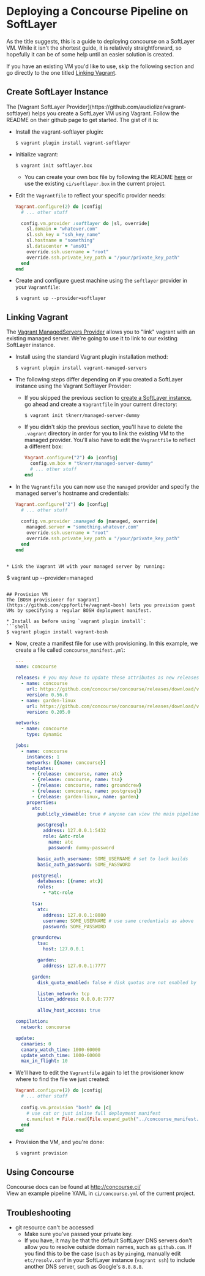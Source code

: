 
# Deploying a Concourse Pipeline on SoftLayer
As the title suggests, this is a guide to deploying concourse on a SoftLayer VM. While it isn't the shortest guide, it is relatively straightforward, so hopefully it can be of some help until an easier solution is created.  

If you have an existing VM you'd like to use, skip the following section and go directly to the one titled [Linking Vagrant](#link).

<h2 id="createVM">Create SoftLayer Instance</h2>
The [Vagrant SoftLayer Provider](https://github.com/audiolize/vagrant-softlayer) helps you create a SoftLayer VM using Vagrant. Follow the README on their github page to get started. The gist of it is:

* Install the vagrant-softlayer plugin:
  ```
  $ vagrant plugin install vagrant-softlayer
  ```

* Initialize vagrant:
  ```
  $ vagrant init softlayer.box
  ```
  - You can create your own box file by following the README [here](https://github.com/audiolize/vagrant-softlayer/tree/master/example_box) or use the existing `ci/softlayer.box` in the current project.

* Edit the `Vagrantfile` to reflect your specific provider needs:
  ```ruby
  Vagrant.configure(2) do |config|
    # ... other stuff
  
    config.vm.provider :softlayer do |sl, override|
      sl.domain = "whatever.com"
      sl.ssh_key = "ssh_key_name"
      sl.hostname = "something"
      sl.datacenter = "ams01"
      override.ssh.username = "root"
      override.ssh.private_key_path = "/your/private_key_path"
    end
  end
  ```

* Create and configure guest machine using the `softlayer` provider in your `Vagrantfile`:
  ```
  $ vagrant up --provider=softlayer
  ```

<h2 id="link">Linking Vagrant</h2>

The [Vagrant ManagedServers Provider](https://github.com/tknerr/vagrant-managed-servers) allows you to "link" vagrant with an existing managed server. We're going to use it to link to our existing SoftLayer instance.  

* Install using the standard Vagrant plugin installation method:
  ```
  $ vagrant plugin install vagrant-managed-servers
  ```

* The following steps differ depending on if you created a SoftLayer instance using the Vagrant Softlayer Provider:
  - If you skipped the previous section to [create a SoftLayer instance]($createVM), go ahead and create a `Vagrantfile` in your current directory:
    ```
    $ vagrant init tknerr/managed-server-dummy
    ```

  - If you didn't skip the previous section, you'll have to delete the `.vagrant` directory in order for you to link the existing VM to the managed provider. You'll also have to edit the `Vagrantfile` to reflect a different box:
    ```ruby
    Vagrant.configure("2") do |config|
      config.vm.box = "tknerr/managed-server-dummy"
      # ... other stuff
    end
    ```

* In the `Vagrantfile` you can now use the `managed` provider and specify the managed server's hostname and credentials:
  ```ruby
  Vagrant.configure("2") do |config|
    # ... other stuff
    
    config.vm.provider :managed do |managed, override|
      managed.server = "something.whatever.com"
      override.ssh.username = "root"
      override.ssh.private_key_path = "/your/private_key_path"
    end
  end
```

* Link the Vagrant VM with your managed server by running:
  ```
  $ vagrant up --provider=managed
  ```

## Provision VM
The [BOSH provisioner for Vagrant](https://github.com/cppforlife/vagrant-bosh) lets you provision guest VMs by specifying a regular BOSH deployment manifest.

* Install as before using `vagrant plugin install`:
  ```shell
  $ vagrant plugin install vagrant-bosh
  
  ```

* Now, create a manifest file for use with provisioning. In this example, we create a file called `concourse_manifest.yml`:
  ```yml
  ---
  name: concourse

  releases: # you may have to update these attributes as new releases become available
    - name: concourse
      url: https://github.com/concourse/concourse/releases/download/v0.56.0/concourse-0.56.0.tgz
      version: 0.56.0
    - name: garden-linux
      url: https://github.com/concourse/concourse/releases/download/v0.56.0/garden-linux-0.205.0.tgz
      version: 0.205.0

  networks:
    - name: concourse
      type: dynamic

  jobs:
    - name: concourse
      instances: 1
      networks: [{name: concourse}]
      templates:
        - {release: concourse, name: atc}
        - {release: concourse, name: tsa}
        - {release: concourse, name: groundcrew}
        - {release: concourse, name: postgresql}
        - {release: garden-linux, name: garden}
      properties:
        atc:
          publicly_viewable: true # anyone can view the main pipeline page

          postgresql:
            address: 127.0.0.1:5432
            role: &atc-role
              name: atc
              password: dummy-password

          basic_auth_username: SOME_USERNAME # set to lock builds
          basic_auth_password: SOME_PASSWORD

        postgresql:
          databases: [{name: atc}]
          roles:
            - *atc-role

        tsa:
          atc:
            address: 127.0.0.1:8080
            username: SOME_USERNAME # use same credentials as above
            password: SOME_PASSWORD

        groundcrew:
          tsa:
            host: 127.0.0.1

          garden:
            address: 127.0.0.1:7777

        garden:
          disk_quota_enabled: false # disk quotas are not enabled by default on SoftLayer VMs

          listen_network: tcp
          listen_address: 0.0.0.0:7777

          allow_host_access: true

  compilation:
    network: concourse

  update:
    canaries: 0
    canary_watch_time: 1000-60000
    update_watch_time: 1000-60000
    max_in_flight: 10
  ```

* We'll have to edit the `Vagrantfile` again to let the provisioner know where to find the file we just created:
  ```ruby
  Vagrant.configure(2) do |config|
    # ... other stuff
    
    config.vm.provision "bosh" do |c|
      # use cat or just inline full deployment manifest
      c.manifest = File.read(File.expand_path("../concourse_manifest.yml", __FILE__))
    end
  end
  ```

* Provision the VM, and you're done:
  ```
  $ vagrant provision
  ```

## Using Concourse
Concourse docs can be found at http://concourse.ci/  
View an example pipeline YAML in `ci/concourse.yml` of the current project.

## Troubleshooting
* git resource can't be accessed
  * Make sure you've passed your private key.
  * If you have, it may be that the default SoftLayer DNS servers don't allow you to resolve outside domain names, such as `github.com`. If you find this to be the case (such as by `ping`ing, manually edit `etc/resolv.conf` in your SoftLayer instance (`vagrant ssh`) to include another DNS server, such as Google's `8.8.8.8`.
  
